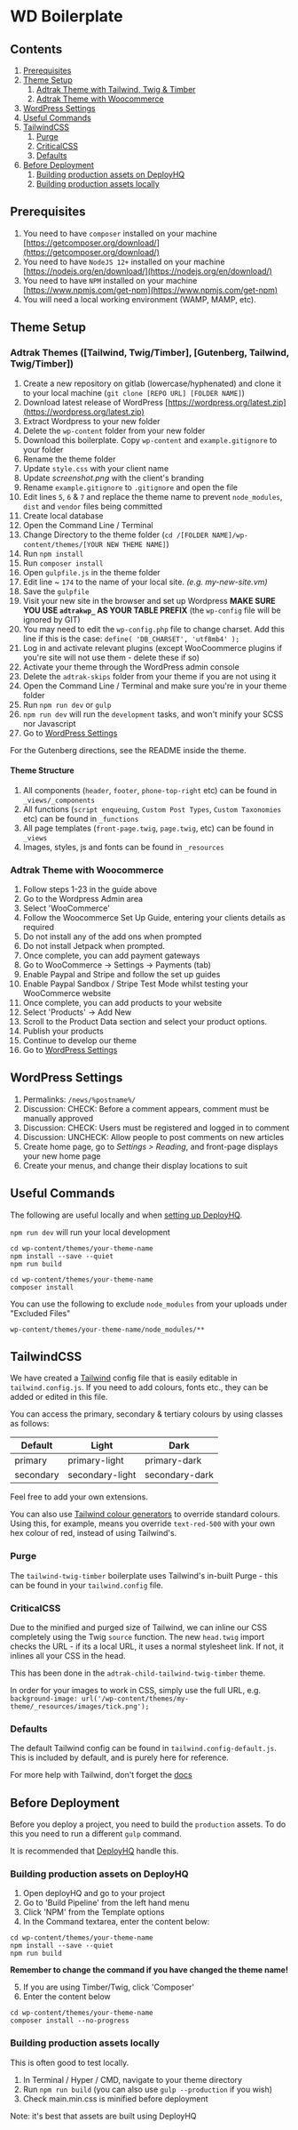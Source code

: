# WD Boilerplate

## Contents
1. [Prerequisites](#prerequisites)
1. [Theme Setup](#theme-setup)
    1. [Adtrak Theme with Tailwind, Twig & Timber](#adtrak-theme-with-tailwind-twig--timber)
    1. [Adtrak Theme with Woocommerce](#adtrak-theme-with-woocommerce)
1. [WordPress Settings](#wordpress-settings)
1. [Useful Commands](#useful-commands)
1. [TailwindCSS](#tailwindcss)
    1. [Purge](#purge)
    1. [CriticalCSS](#criticalcss)
    1. [Defaults](#defaults)
1. [Before Deployment](#before-deployment)
    1. [Building production assets on DeployHQ](#building-production-assets-on-deployhq)
    1. [Building production assets locally](#building-production-assets-locally)


## Prerequisites ##
1. You need to have ```composer``` installed on your machine [https://getcomposer.org/download/](https://getcomposer.org/download/)
2. You need to have ```NodeJS 12+``` installed on your machine [https://nodejs.org/en/download/](https://nodejs.org/en/download/)
3. You need to have ```NPM``` installed on your machine [https://www.npmjs.com/get-npm](https://www.npmjs.com/get-npm)
4. You will need a local working environment (WAMP, MAMP, etc).

## Theme Setup

### Adtrak Themes ([Tailwind, Twig/Timber], [Gutenberg, Tailwind, Twig/Timber])

1. Create a new repository on gitlab (lowercase/hyphenated) and clone it to your local machine (```git clone [REPO URL] [FOLDER NAME]```)
2. Download latest release of WordPress [https://wordpress.org/latest.zip](https://wordpress.org/latest.zip) 
3. Extract Wordpress to your new folder
4. Delete the ```wp-content``` folder from your new folder
5. Download this boilerplate. Copy ```wp-content``` and ```example.gitignore``` to your folder
6. Rename the theme folder
6. Update ```style.css``` with your client name
6. Update *screenshot.png* with the client's branding
7. Rename ```example.gitignore``` to ```.gitignore``` and open the file
8. Edit lines ```5```, ```6``` & ```7``` and replace the theme name to prevent ```node_modules```, ```dist``` and ```vendor``` files being committed 
9. Create local database
10. Open the Command Line / Terminal 
11. Change Directory to the theme folder (```cd /[FOLDER NAME]/wp-content/themes/[YOUR NEW THEME NAME]```)
12. Run ```npm install```
13. Run ```composer install```
14. Open ```gulpfile.js``` in the theme folder
15. Edit line ~ ```174``` to the name of your local site. *(e.g. my-new-site.vm)*
16. Save the ```gulpfile```
17. Visit your new site in the browser and set up Wordpress **MAKE SURE YOU USE ```adtrakwp_``` AS YOUR TABLE PREFIX** (the ```wp-config``` file will be ignored by GIT)  
18. You may need to edit the ```wp-config.php``` file to change charset. Add this line if this is the case: ```define( 'DB_CHARSET', 'utf8mb4' );```
19. Log in and activate relevant plugins (except WooCoommerce plugins if you're site will not use them - delete these if so)
20. Activate your theme through the WordPress admin console
21. Delete the ```adtrak-skips``` folder from your theme if you are not using it
22. Open the Command Line / Terminal and make sure you're in your theme folder
23. Run ```npm run dev``` or ```gulp```
24. ```npm run dev``` will run the ```development``` tasks, and won't minify your SCSS nor Javascript
1. Go to [WordPress Settings](#wordpress-settings)

For the Gutenberg directions, see the README inside the theme.

#### Theme Structure ####

1. All components (```header```, ```footer```, ```phone-top-right``` etc) can be found in ```_views/_components``` 
2. All functions (```script enqueuing```, ```Custom Post Types```, ```Custom Taxonomies``` etc) can be found in ```_functions```
3. All page templates (```front-page.twig```, ```page.twig```, etc) can be found in ```_views```
4. Images, styles, js and fonts can be found in ```_resources```

### Adtrak Theme with Woocommerce

1. Follow steps 1-23 in the guide above
2. Go to the Wordpress Admin area
3. Select 'WooCommerce'
4. Follow the Woocommerce Set Up Guide, entering your clients details as required
5. Do not install any of the add ons when prompted
6. Do not install Jetpack when prompted.
7. Once complete, you can add payment gateways
8. Go to WooCommerce -> Settings -> Payments (tab)
9. Enable Paypal and Stripe and follow the set up guides
10. Enable Paypal Sandbox / Stripe Test Mode whilst testing your WooCommerce website
11. Once complete, you can add products to your website
12. Select 'Products' -> Add New
13. Scroll to the Product Data section and select your product options.
14. Publish your products
15. Continue to develop our theme
1. Go to [WordPress Settings](#wordpress-settings)

## WordPress Settings ##

1. Permalinks: ```/news/%postname%/```
2. Discussion: CHECK: Before a comment appears, comment must be manually approved
3. Discussion: CHECK: Users must be registered and logged in to comment
4. Discussion: UNCHECK: Allow people to post comments on new articles
5. Create home page, go to *Settings > Reading*, and front-page displays your new home page
6. Create your menus, and change their display locations to suit

## Useful Commands ##

The following are useful locally and when [setting up DeployHQ](https://arc.adtrak.co.uk/books/web-design-development/page/deployhq).

```npm run dev``` will run your local development

```
cd wp-content/themes/your-theme-name
npm install --save --quiet
npm run build

cd wp-content/themes/your-theme-name
composer install

```

You can use the following to exclude `node_modules` from your uploads under "Excluded Files"

```
wp-content/themes/your-theme-name/node_modules/**
```


## TailwindCSS

We have created a [Tailwind](https://tailwindcss.com/docs/installation/) config file that is easily editable in ```tailwind.config.js```. If you need to add colours, fonts etc., they can be added or edited in this file.

You can access the primary, secondary & tertiary colours by using classes as follows:


| Default   | Light           | Dark           |
|-----------|-----------------|----------------|
| primary   | primary-light   | primary-dark   |
| secondary | secondary-light | secondary-dark |


Feel free to add your own extensions.

You can also use [Tailwind colour generators](https://tailwind.simeongriggs.dev/) to override standard colours. Using this, for example, means you override ```text-red-500``` with your own hex colour of red, instead of using Tailwind's.

### Purge ###

The ```tailwind-twig-timber``` boilerplate uses Tailwind's in-built Purge - this can be found in your ```tailwind.config``` file.

### CriticalCSS

Due to the minified and purged size of Tailwind, we can inline our CSS completely using the Twig ```source``` function. The new ```head.twig``` import checks the URL - if its a local URL, it uses a normal stylesheet link. If not, it inlines all your CSS in the head.

This has been done in the ```adtrak-child-tailwind-twig-timber``` theme.

In order for your images to work in CSS, simply use the full URL, e.g. ```background-image: url('/wp-content/themes/my-theme/_resources/images/tick.png');```

### Defaults

The default Tailwind config can be found in ```tailwind.config-default.js```. This is included by default, and is purely here for reference.

For more help with Tailwind, don't forget the [docs](https://tailwindcss.com/docs/installation/)

## Before Deployment

Before you deploy a project, you need to build the ```production``` assets. 
To do this you need to run a different ```gulp``` command.

It is recommended that [DeployHQ](http://resources.adtrak.agency/local-working-using-deployhq/) handle this.

### Building production assets on DeployHQ
1. Open deployHQ and go to your project
2. Go to 'Build Pipeline' from the left hand menu
3. Click 'NPM' from the Template options
4. In the Command textarea, enter the content below:
```
cd wp-content/themes/your-theme-name
npm install --save --quiet
npm run build
```
**Remember to change the command if you have changed the theme name!**

5. If you are using Timber/Twig, click 'Composer'
6. Enter the content below
```
cd wp-content/themes/your-theme-name
composer install --no-progress
```

### Building production assets locally

This is often good to test locally.

1. In Terminal / Hyper / CMD, navigate to your theme directory
2. Run ```npm run build``` (you can also use ```gulp --production``` if you wish)
3. Check main.min.css is minified before deployment

Note: it's best that assets are built using DeployHQ
